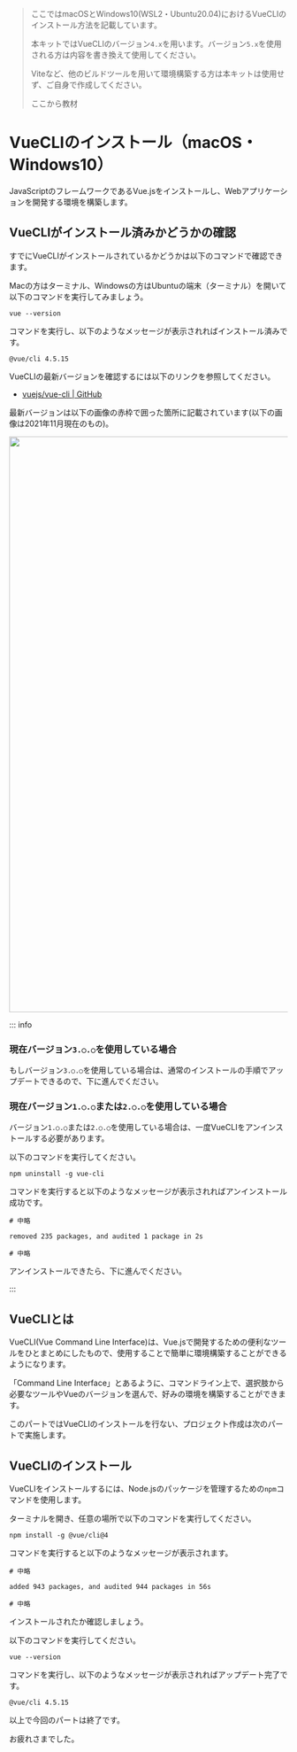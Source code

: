 > ここではmacOSとWindows10(WSL2・Ubuntu20.04)におけるVueCLIのインストール方法を記載しています。
>
> 本キットではVueCLIのバージョン`4.x`を用います。バージョン`5.x`を使用される方は内容を書き換えて使用してください。
>
> Viteなど、他のビルドツールを用いて環境構築する方は本キットは使用せず、ご自身で作成してください。
>
> ここから教材

# VueCLIのインストール（macOS・Windows10）
JavaScriptのフレームワークであるVue.jsをインストールし、Webアプリケーションを開発する環境を構築します。

## VueCLIがインストール済みかどうかの確認
すでにVueCLIがインストールされているかどうかは以下のコマンドで確認できます。

Macの方はターミナル、Windowsの方はUbuntuの端末（ターミナル）を開いて以下のコマンドを実行してみましょう。

```console
vue --version
```

コマンドを実行し、以下のようなメッセージが表示されればインストール済みです。

```
@vue/cli 4.5.15
```

VueCLIの最新バージョンを確認するには以下のリンクを参照してください。

- [vuejs/vue-cli | GitHub](https://github.com/vuejs/vue-cli)

最新バージョンは以下の画像の赤枠で囲った箇所に記載されています(以下の画像は2021年11月現在のもの)。

<img width="1040" src="https://user-images.githubusercontent.com/25563739/141046027-75579de2-0c45-4e74-ab64-2400343c9ff3.png">

::: info
### 現在バージョン`3.○.○`を使用している場合
もしバージョン`3.○.○`を使用している場合は、通常のインストールの手順でアップデートできるので、下に進んでください。

### 現在バージョン`1.○.○`または`2.○.○`を使用している場合
バージョン`1.○.○`または`2.○.○`を使用している場合は、一度VueCLIをアンインストールする必要があります。

以下のコマンドを実行してください。

```console
npm uninstall -g vue-cli
```

コマンドを実行すると以下のようなメッセージが表示されればアンインストール成功です。

```
# 中略

removed 235 packages, and audited 1 package in 2s

# 中略
```

アンインストールできたら、下に進んでください。

:::

## VueCLIとは
VueCLI(Vue Command Line Interface)は、Vue.jsで開発するための便利なツールをひとまとめにしたもので、使用することで簡単に環境構築することができるようになります。

「Command Line Interface」とあるように、コマンドライン上で、選択肢から必要なツールやVueのバージョンを選んで、好みの環境を構築することができます。

このパートではVueCLIのインストールを行ない、プロジェクト作成は次のパートで実施します。

## VueCLIのインストール
VueCLIをインストールするには、Node.jsのパッケージを管理するための`npm`コマンドを使用します。

ターミナルを開き、任意の場所で以下のコマンドを実行してください。

```console
npm install -g @vue/cli@4
```

コマンドを実行すると以下のようなメッセージが表示されます。

```
# 中略

added 943 packages, and audited 944 packages in 56s

# 中略
```

インストールされたか確認しましょう。

以下のコマンドを実行してください。

```console
vue --version
```

コマンドを実行し、以下のようなメッセージが表示されればアップデート完了です。

```
@vue/cli 4.5.15
```

以上で今回のパートは終了です。

お疲れさまでした。

